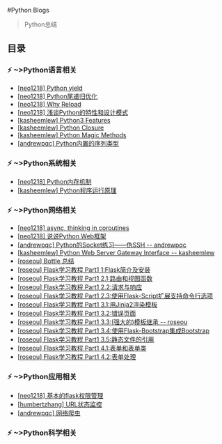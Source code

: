 #Python Blogs

> Python总结

## 目录

### ⚡️ ~>Python语言相关

+ [[neo1218] Python yield](https://github.com/neo1218/pyblogs/blob/master/lang/yield.md)
+ [[neo1218] Python尾递归优化](https://github.com/neo1218/pyblogs/blob/master/lang/python-tail.md)
+ [[neo1218] Why Reload](https://github.com/neo1218/pyblogs/blob/master/lang/reload.md)
+ [[neo1218] 浅谈Python的特性和设计模式](https://neo1218.github.io/structure/)
+ [[kasheemlew] Python3 Features](https://kasheemlew.github.io/2016/10/25/python3-features/)
+ [[kasheemlew] Python Closure](https://kasheemlew.github.io/2017/04/05/python-closure/)
+ [[kasheemlew] Python Magic Methods](https://kasheemlew.github.io/2017/10/06/python-magic-method/)
+ [[andrewpqc] Python内置的序列类型](https://andrewpqc.github.io/2017/10/29/chapter-two-of-fluent-python/)

### ⚡️ ~>Python系统相关

+ [[neo1218] Python内存机制](https://neo1218.github.io/pymemory/)
+ [[kasheemlew] Python程序运行原理](https://kasheemlew.github.io/2016/08/18/python-theory/)

### ⚡️ ~>Python网络相关

+ [[neo1218] async, thinking in coroutines](https://neo1218.github.io/thinking-in-coroutines/)
+ [[neo1218] 说说Python Web框架](https://neo1218.github.io/webframework/)
+ [[andrewpqc] Python的Socket练习——伪SSH -- andrewpqc](https://andrewpqc.github.io/2017/09/01/a-fake-ssh-based-on-python/)
+ [[kasheemlew] Python Web Server Gateway Interface -- kasheemlew](https://kasheemlew.github.io/2017/10/08/wsgi/)
+ [[roseou] Bottle 总结](http://roseou.github.io/2016/03/27/bottle/)
+ [[roseou] Flask学习教程 Part1 1:Flask简介及安装](http://roseou.github.io/2016/05/08/setup/)
+ [[roseou] Flask学习教程 Part1 2.1:路由和视图函数](http://roseou.github.io/2016/05/08/routing/)
+ [[roseou] Flask学习教程 Part1 2.2:请求与响应](http://roseou.github.io/2016/05/13/context/)
+ [[roseou] Flask学习教程 Part1 2.3:使用Flask-Script扩展支持命令行选项](http://roseou.github.io/2016/05/15/script/)
+ [[roseou] Flask学习教程 Part1 3.1:用Jinja2渲染模板](http://roseou.github.io/2016/05/16/templates/)
+ [[roseou] Flask学习教程 Part1 3.2:错误页面](http://roseou.github.io/2016/05/17/wrongpage/)
+ [[roseou] Flask学习教程 Part1 3.3:(强大的)模板继承 -- roseou](http://roseou.github.io/2016/05/17/base/)
+ [[roseou] Flask学习教程 Part1 3.4:使用Flask-Bootstrap集成Bootstrap](http://roseou.github.io/2016/05/17/bootstrap/)
+ [[roseou] Flask学习教程 Part1 3.5:静态文件的引用](http://roseou.github.io/2016/05/21/static/)
+ [[roseou] Flask学习教程 Part1 4.1:表单和表单类](http://roseou.github.io/2016/06/20/form/)
+ [[roseou] Flask学习教程 Part1 4.2:表单处理](http://roseou.github.io/2016/07/07/formhtml/)

### ⚡️ ~>Python应用相关

+ [[neo1218] 基本的flask权限管理](https://neo1218.github.io/flask-permission/)
+ [[humbertzhang] URL状态监控](https://humbertzhang.github.io/2017/03/25/URL%E7%8A%B6%E6%80%81%E7%9B%91%E6%8E%A7/#more)
+ [[andrewpqc] 网络爬虫](https://andrewpqc.github.io/2017/11/26/Web-Crawler/)

### ⚡️ ~>Python科学相关
